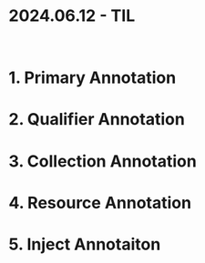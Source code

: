 # 2024.06.12 - TIL
<br>

# 1. Primary Annotation

# 2. Qualifier Annotation

# 3. Collection Annotation

# 4. Resource Annotation

# 5. Inject Annotaiton

